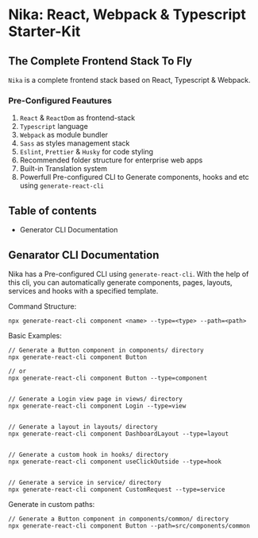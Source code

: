 # Nika: React, Webpack & Typescript Starter-Kit
## The Complete Frontend Stack To Fly

`Nika` is a complete frontend stack based on React, Typescript & Webpack.

### Pre-Configured Feautures
1. `React` & `ReactDom` as frontend-stack
2. `Typescript` language
3. `Webpack` as module bundler
4. `Sass` as styles management stack
5. `Eslint`, `Prettier` & `Husky` for code styling
6. Recommended folder structure for enterprise web apps
7. Built-in Translation system 
8. Powerfull Pre-configured CLI to Generate components, hooks and etc using `generate-react-cli`

## Table of contents
* Generator CLI Documentation

## Genarator CLI Documentation
Nika has a Pre-configured CLI using `generate-react-cli`.
With the help of this cli, you can automatically generate components, pages, layouts, services and hooks with a specified template.

Command Structure:
```Shell
npx generate-react-cli component <name> --type=<type> --path=<path>
```

Basic Examples:
```Shell
// Generate a Button component in components/ directory
npx generate-react-cli component Button

// or
npx generate-react-cli component Button --type=component


// Generate a Login view page in views/ directory
npx generate-react-cli component Login --type=view


// Generate a layout in layouts/ directory
npx generate-react-cli component DashboardLayout --type=layout


// Generate a custom hook in hooks/ directory
npx generate-react-cli component useClickOutside --type=hook


// Generate a service in service/ directory
npx generate-react-cli component CustomRequest --type=service

```

Generate in custom paths:
```Shell
// Generate a Button component in components/common/ directory
npx generate-react-cli component Button --path=src/components/common

```

